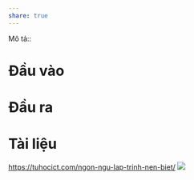```yaml
---
share: true
---
```

Mô tả::
# Đầu vào
# Đầu ra
# Tài liệu
https://tuhocict.com/ngon-ngu-lap-trinh-nen-biet/
![](https://youtu.be/SzJ46YA_RaA)

